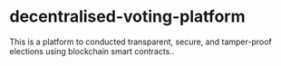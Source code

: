 # decentralised-voting-platform
This is a platform to conducted transparent, secure, and tamper-proof elections using blockchain smart contracts..
